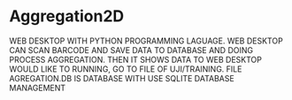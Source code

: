 # Aggregation2D #

WEB DESKTOP WITH PYTHON PROGRAMMING LAGUAGE. WEB DESKTOP CAN SCAN BARCODE AND SAVE DATA TO DATABASE AND DOING PROCESS AGGREGATION. THEN IT SHOWS DATA TO WEB DESKTOP
WOULD LIKE TO RUNNING, GO TO FILE OF UJI/TRAINING. FILE AGREGATION.DB IS DATABASE WITH USE SQLITE DATABASE MANAGEMENT
